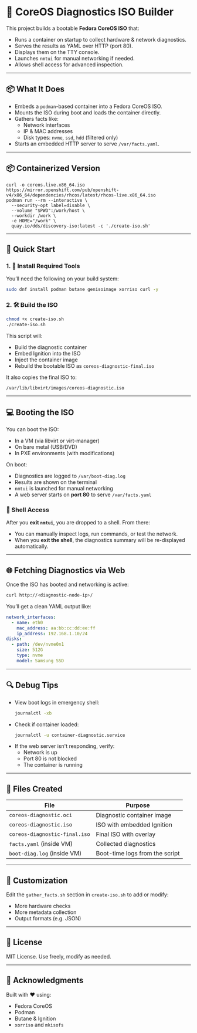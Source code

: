 # 🔧 CoreOS Diagnostics ISO Builder

This project builds a bootable **Fedora CoreOS ISO** that:
- Runs a container on startup to collect hardware & network diagnostics.
- Serves the results as YAML over HTTP (port 80).
- Displays them on the TTY console.
- Launches `nmtui` for manual networking if needed.
- Allows shell access for advanced inspection.

---

## 📦 What It Does

- Embeds a `podman`-based container into a Fedora CoreOS ISO.
- Mounts the ISO during boot and loads the container directly.
- Gathers facts like:
  - Network interfaces
  - IP & MAC addresses
  - Disk types: `nvme`, `ssd`, `hdd` (filtered only)
- Starts an embedded HTTP server to serve `/var/facts.yaml`.

---

## 📦 Containerized Version
```
curl -o coreos.live.x86_64.iso https://mirror.openshift.com/pub/openshift-v4/x86_64/dependencies/rhcos/latest/rhcos-live.x86_64.iso
podman run --rm --interactive \
  --security-opt label=disable \
  --volume "$PWD":/work/host \
  --workdir /work \
  -e HOME="/work" \
  quay.io/dds/discovery-iso:latest -c './create-iso.sh'
```
---

## 🚀 Quick Start

### 1. 🧰 Install Required Tools

You’ll need the following on your build system:

```bash
sudo dnf install podman butane genisoimage xorriso curl -y
```

### 2. 🛠 Build the ISO

```bash
chmod +x create-iso.sh
./create-iso.sh
```

This script will:
- Build the diagnostic container
- Embed Ignition into the ISO
- Inject the container image
- Rebuild the bootable ISO as `coreos-diagnostic-final.iso`

It also copies the final ISO to:
```
/var/lib/libvirt/images/coreos-diagnostic.iso
```

---

## 💻 Booting the ISO

You can boot the ISO:
- In a VM (via libvirt or virt-manager)
- On bare metal (USB/DVD)
- In PXE environments (with modifications)

On boot:
- Diagnostics are logged to `/var/boot-diag.log`
- Results are shown on the terminal
- `nmtui` is launched for manual networking
- A web server starts on **port 80** to serve `/var/facts.yaml`

### 🐚 Shell Access

After you **exit `nmtui`**, you are dropped to a shell.
From there:
- You can manually inspect logs, run commands, or test the network.
- When you **exit the shell**, the diagnostics summary will be re-displayed automatically.

---

## 🌐 Fetching Diagnostics via Web

Once the ISO has booted and networking is active:

```bash
curl http://<diagnostic-node-ip>/
```

You’ll get a clean YAML output like:

```yaml
network_interfaces:
  - name: eth0
    mac_address: aa:bb:cc:dd:ee:ff
    ip_address: 192.168.1.10/24
disks:
  - path: /dev/nvme0n1
    size: 512G
    type: nvme
    model: Samsung SSD
```

---

## 🔍 Debug Tips

- View boot logs in emergency shell:
  ```bash
  journalctl -xb
  ```
- Check if container loaded:
  ```bash
  journalctl -u container-diagnostic.service
  ```
- If the web server isn't responding, verify:
  - Network is up
  - Port 80 is not blocked
  - The container is running

---

## 📂 Files Created

| File                          | Purpose                        |
|------------------------------|--------------------------------|
| `coreos-diagnostic.oci`      | Diagnostic container image     |
| `coreos-diagnostic.iso`      | ISO with embedded Ignition     |
| `coreos-diagnostic-final.iso`| Final ISO with overlay         |
| `facts.yaml` (inside VM)     | Collected diagnostics          |
| `boot-diag.log` (inside VM)  | Boot-time logs from the script |

---

## 📝 Customization

Edit the `gather_facts.sh` section in `create-iso.sh` to add or modify:
- More hardware checks
- More metadata collection
- Output formats (e.g. JSON)

---

## 📜 License

MIT License. Use freely, modify as needed.

---

## 🙏 Acknowledgments

Built with ❤️ using:
- Fedora CoreOS
- Podman
- Butane & Ignition
- `xorriso` and `mkisofs`

